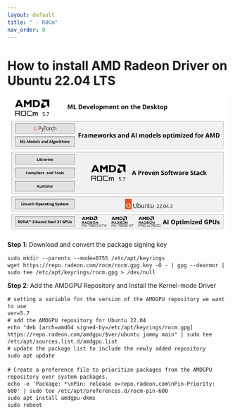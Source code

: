 ```yaml
---
layout: default
title: " - ROCm"
nav_order: 8
---
```


# How to install AMD Radeon Driver on Ubuntu 22.04 LTS

<div align="center"><img src="../../assets/images/rocm.png" width="640"/></div>

**Step 1**: Download and convert the package signing key
```
sudo mkdir --parents --mode=0755 /etc/apt/keyrings
wget https://repo.radeon.com/rocm/rocm.gpg.key -O - | gpg --dearmor | sudo tee /etc/apt/keyrings/rocm.gpg > /dev/null
```

**Step 2**: Add the AMDGPU Repository and Install the Kernel-mode Driver
```
# setting a variable for the version of the AMDGPU repository we want to use
ver=5.7
# add the AMDGPU repository for Ubuntu 22.04
echo "deb [arch=amd64 signed-by=/etc/apt/keyrings/rocm.gpg] https://repo.radeon.com/amdgpu/$ver/ubuntu jammy main" | sudo tee /etc/apt/sources.list.d/amdgpu.list
# update the package list to include the newly added repository
sudo apt update

# Create a preference file to prioritize packages from the AMDGPU repository over system packages.
echo -e 'Package: *\nPin: release o=repo.radeon.com\nPin-Priority: 600' | sudo tee /etc/apt/preferences.d/rocm-pin-600
sudo apt install amdgpu-dkms
sudo reboot
```
